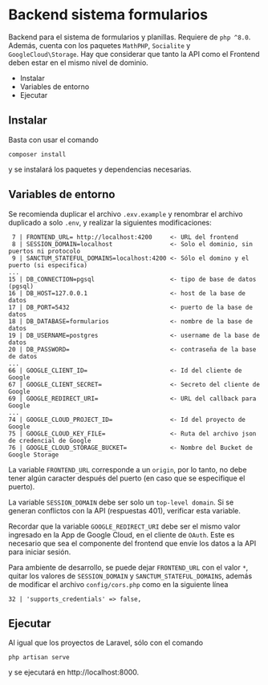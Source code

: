 # Backend sistema formularios

Backend para el sistema de formularios y planillas. Requiere de ``php ^8.0``. Además, cuenta con los paquetes ``MathPHP``, ``Socialite`` y ``GoogleCloud\Storage``.
Hay que considerar que tanto la API como el Frontend deben estar en el mismo nivel de dominio.

- Instalar
- Variables de entorno
- Ejecutar


## Instalar

Basta con usar el comando

    composer install

y se instalará los paquetes y dependencias necesarias.

## Variables de entorno

Se recomienda duplicar el archivo ``.exv.example`` y renombrar el archivo duplicado a solo ``.env``, y realizar la siguientes modificaciones:

     7 | FRONTEND_URL= http://localhost:4200     <- URL del frontend
     8 | SESSION_DOMAIN=localhost                <- Solo el dominio, sin puertos ni protocolo
     9 | SANCTUM_STATEFUL_DOMAINS=localhost:4200 <- Sólo el domino y el puerto (si especifica)
    ...
    15 | DB_CONNECTION=pgsql                     <- tipo de base de datos (pgsql)
    16 | DB_HOST=127.0.0.1                       <- host de la base de datos
    17 | DB_PORT=5432                            <- puerto de la base de datos
    18 | DB_DATABASE=formularios                 <- nombre de la base de datos
    19 | DB_USERNAME=postgres                    <- username de la base de datos
    20 | DB_PASSWORD=                            <- contraseña de la base de datos
    ...
    66 | GOOGLE_CLIENT_ID=                       <- Id del cliente de Google
    67 | GOOGLE_CLIENT_SECRET=                   <- Secreto del cliente de Google 
    69 | GOOGLE_REDIRECT_URI=                    <- URL del callback para Google
    ...
    74 | GOOGLE_CLOUD_PROJECT_ID=                <- Id del proyecto de Google
    75 | GOOGLE_CLOUD_KEY_FILE=                  <- Ruta del archivo json de credencial de Google
    76 | GOOGLE_CLOUD_STORAGE_BUCKET=            <- Nombre del Bucket de Google Storage

La variable ``FRONTEND_URL`` corresponde a un ``origin``, por lo tanto, no debe tener algún caracter después del puerto (en caso que se especifique el puerto).

La variable ``SESSION_DOMAIN`` debe ser solo un ``top-level domain``. Si se generan conflictos con la API (respuestas 401), verificar esta variable.

Recordar que la variable ``GOOGLE_REDIRECT_URI`` debe ser el mismo valor ingresado en la App de Google Cloud, en el cliente de ``OAuth``. Este es necesario que sea el componente del frontend que envíe los datos a la API para iniciar sesión.

Para ambiente de desarrollo, se puede dejar ``FRONTEND_URL`` con el valor ``*``, quitar los valores de ``SESSION_DOMAIN`` y ``SANCTUM_STATEFUL_DOMAINS``, además de modificar el archivo ``config/cors.php`` como en la siguiente línea

    32 | 'supports_credentials' => false,


## Ejecutar

Al igual que los proyectos de Laravel, sólo con el comando 

    php artisan serve

y se ejecutará en http://localhost:8000. 